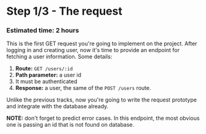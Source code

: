 # Step 1/3 - The request
### Estimated time: 2 hours

This is the first GET request you're going to implement on the project. After logging in and creating user, now it's time to provide an endpoint for fetching a user information. Some details:

1. **Route:** `GET /users/:id`
1. **Path parameter:** a user id
1. It must be authenticated
1. **Response:** a user, the same of the `POST /users` route.

Unlike the previous tracks, now you're going to write the request prototype and integrate with the database already.

**NOTE:** don't forget to predict error cases. In this endpoint, the most obvious one is passing an id that is not found on database.
